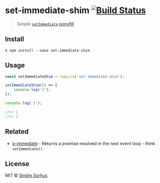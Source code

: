 # set-immediate-shim [![Build Status](https://travis-ci.org/sindresorhus/set-immediate-shim.svg?branch=master)](https://travis-ci.org/sindresorhus/set-immediate-shim)

> Simple [`setImmediate`](https://developer.mozilla.org/en-US/docs/Web/API/Window/setImmediate) [ponyfill](https://ponyfill.com)


## Install

```
$ npm install --save set-immediate-shim
```


## Usage

```js
const setImmediateShim = require('set-immediate-shim');

setImmediateShim(() => {
	console.log('2');
});

console.log('1');

//=> 1
//=> 2
```


## Related

- [p-immediate](https://github.com/sindresorhus/p-immediate) - Returns a promise resolved in the next event loop - think `setImmediate()`


## License

MIT © [Sindre Sorhus](https://sindresorhus.com)
